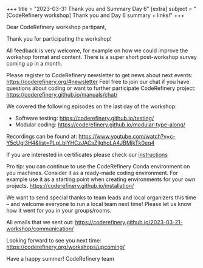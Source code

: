 +++
title = "2023-03-31 Thank you and Summary Day 6" 
[extra] 
subject = "[CodeRefinery workshop] Thank you and Day 6 summary + links!" 
+++

Dear CodeRefinery workshop partipant,

Thank you for participating the workshop!

All feedback is very welcome, for example on how we could improve the workshop format and content. There is a super short post-workshop survey coming up in a month.

Please register to CodeRefinery newsletter to get news about next events: https://coderefinery.org/#newsletter
Feel free to join our chat if you have questions about coding or want to further participate CodeRefinery project: https://coderefinery.github.io/manuals/chat/

We covered the following episodes on the last day of the workshop:
- Software testing: https://coderefinery.github.io/testing/ 
- Modular coding: https://coderefinery.github.io/modular-type-along/

Recordings can be found at: https://www.youtube.com/watch?v=c-Y5cUgl3H4&list=PLpLblYHCzJACsZllghoLA4JBMjkTk0eq4

If you are interested in certificates please check our [instructions](https://coderefinery.github.io/2023-03-21-workshop/certificates/) 

Pro tip: you can continue to use the CodeRefinery Conda environment on you machines. Consider it as a ready-made coding environment. For example use it as a starting point when creating environments for your own projects.
https://coderefinery.github.io/installation/

We want to send special thanks to team leads and local organizers this time – and welcome everyone to run a local team next time! Please let us know how it went for you in your groups/rooms.

All emails that we sent out: https://coderefinery.github.io/2023-03-21-workshop/communication/

Looking forward to see you next time: https://coderefinery.org/workshops/upcoming/

Have a happy summer!
CodeRefinery team
